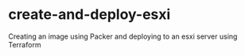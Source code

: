 # create-and-deploy-esxi
Creating an image using Packer and deploying to an esxi server using Terraform
